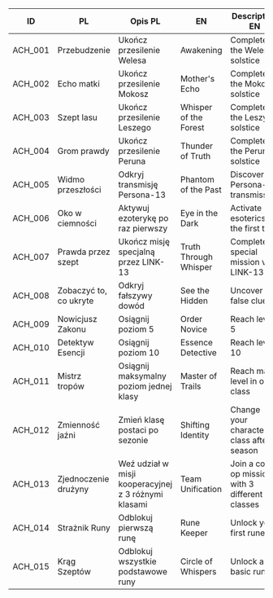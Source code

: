 | ID | PL | Opis PL | EN | Description EN | Kategoria | Rzadkość | Prestige | Ikona | Ukryte |
|----|----|----------|----|----------------|-----------|----------|----------|--------|--------|
| ACH_001 | Przebudzenie | Ukończ przesilenie Welesa | Awakening | Complete the Weles solstice | Fabuła | Rzadkie | 50 | 🌒 | False |
| ACH_002 | Echo matki | Ukończ przesilenie Mokosz | Mother's Echo | Complete the Mokosz solstice | Fabuła | Rzadkie | 50 | 🕯️ | False |
| ACH_003 | Szept lasu | Ukończ przesilenie Leszego | Whisper of the Forest | Complete the Leszy solstice | Fabuła | Rzadkie | 50 | 🌲 | False |
| ACH_004 | Grom prawdy | Ukończ przesilenie Peruna | Thunder of Truth | Complete the Perun solstice | Fabuła | Mistyczne | 100 | ⚡ | False |
| ACH_005 | Widmo przeszłości | Odkryj transmisję Persona-13 | Phantom of the Past | Discover a Persona-13 transmission | Ezoteryka | Mistyczne | 75 | 🎙️ | True |
| ACH_006 | Oko w ciemności | Aktywuj ezoterykę po raz pierwszy | Eye in the Dark | Activate esoterics for the first time | Ezoteryka | Popularne | 20 | 👁️ | False |
| ACH_007 | Prawda przez szept | Ukończ misję specjalną przez LINK-13 | Truth Through Whisper | Complete a special mission via LINK-13 | Kooperacja | Rzadkie | 30 | 🗝️ | False |
| ACH_008 | Zobaczyć to, co ukryte | Odkryj fałszywy dowód | See the Hidden | Uncover a false clue | Eksploracja | Rzadkie | 30 | 🔍 | True |
| ACH_009 | Nowicjusz Zakonu | Osiągnij poziom 5 | Order Novice | Reach level 5 | Rozwój | Popularne | 10 | 📘 | False |
| ACH_010 | Detektyw Esencji | Osiągnij poziom 10 | Essence Detective | Reach level 10 | Rozwój | Popularne | 20 | 📗 | False |
| ACH_011 | Mistrz tropów | Osiągnij maksymalny poziom jednej klasy | Master of Trails | Reach max level in one class | Rozwój | Rzadkie | 40 | 🧭 | False |
| ACH_012 | Zmienność jaźni | Zmień klasę postaci po sezonie | Shifting Identity | Change your character class after a season | Systemowe | Rzadkie | 25 | ♻️ | False |
| ACH_013 | Zjednoczenie drużyny | Weź udział w misji kooperacyjnej z 3 różnymi klasami | Team Unification | Join a co-op mission with 3 different classes | Kooperacja | Rzadkie | 30 | 🤝 | False |
| ACH_014 | Strażnik Runy | Odblokuj pierwszą runę | Rune Keeper | Unlock your first rune | Ezoteryka | Popularne | 15 | 🔮 | False |
| ACH_015 | Krąg Szeptów | Odblokuj wszystkie podstawowe runy | Circle of Whispers | Unlock all basic runes | Ezoteryka | Mistyczne | 60 | 🌀 | False |
